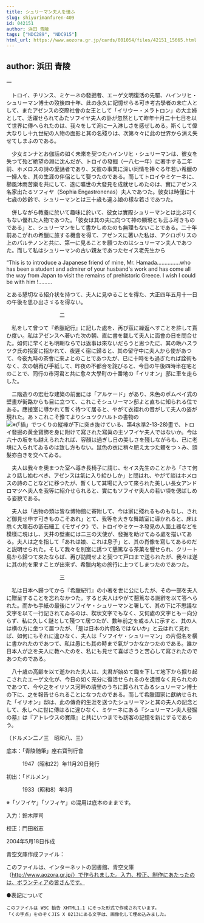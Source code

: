 ```yaml
---
title: シュリーマン夫人を憶ふ
slug: shiyurimanfuren-409
id: 042151
author: 浜田 青陵
tags: ["NDC289", "NDC915"]
html_url: https://www.aozora.gr.jp/cards/001054/files/42151_15665.html
---
```


## author: 浜田 青陵

一



　トロイ、チリンス、ミケーネの發掘者、エーゲ文明復活の先驅、ハインリヒ・シュリーマン博士の歿後四十年、此の永久に記憶せらる可き考古學者の未亡人として、またアゼンスの交際社會の女王として「イリウー・メラトロン」の大主婦として、活躍せられてゐたソフイヤ夫人の訃が忽然として昨年十月二十七日を以て世界に傳へられたのは、我々をして洵に一入淋しさを感ぜしめる。斯くして偉大なりし十九世紀の人物の面影と其の名殘りは、次第々々に此の世界から消え失せてしまふのである。

　少女ミンナとお伽話の如く未來を契つたハインリヒ・シュリーマンは、彼女を失つて殆ど絶望の淵に沈んだが、トロイの發掘（一八七一年）に著手する二年前、ホメロスの詩の愛誦者であり、又彼の事業に深い同情を捧ぐる年若い希臘の一婦人を、其の生涯の伴侶として娶つたのである。而してトロイやミケーネに、櫛風沐雨苦樂を共にして、遂に曠世の大發見を成就せしめたのは、實にアゼンス名家出たるソフィヤ（Sophia Engastronenas）夫人であつた。彼女は時僅に十七歳の妙齡で、シュリーマンとは三十歳も違ふ娘の樣な若さであつた。

　併しながら教養に於いて趣味に於いて、彼女は實際シュリーマンとは比ぶ可くもない優れた人物であつた。「彼女は其の夫に向つて神の顯現とも云ふ可きものである」と、シュリーマンをして書かしめたのも無理もないことである。二十年前あこがれの希臘に旅する機會を得て、アゼンスに著いた私は、アクロポリスの上のパルテノンと共に、第一に見ることを願つたのはシュリーマン夫人であつた。而して私はシュリーマンの古い親友であつたセイス老先生から


“This is to introduce a Japanese friend of mine, Mr. Hamada……………who has been a student and admirer of your husband's work and has come all the way from Japan to visit the remains of prehistoric Greece.  I wish I could be with him !………



とある懇切なる紹介状を持つて、夫人に見ゆることを得た、大正四年五月十一日の午後を思ひ出さゞるを得ない。



　　　　　　　　　　二



　私をして曾つて『希臘紀行』に記した處を、再び茲に繰返へすことを許して貰ひ度い。私はアゼンスへ著いた次の朝、直に書を載して夫人に面會の日を問合せた。如何に早くとも明朝ならでは返事は來ないだらうと思つたに、其の晩ハスラツク氏の招宴に招かれて、夜遲く宿に歸ると、其の留守中に夫人から使があつて、今夜九時の茶會に來よとのことであつたが、已に十時をも過ぎたれば詮術もなく、次の朝再び手紙して、昨夜の不都合を詫びると、今日の午後四時半在宅とのことで、同行の市河君と共に愈々大學町の十番地の「イリオン」邸に車を走らした。

　二階造りの宏壯な建築の前面には「アルケード」があり、朱色のポムペイ式の壁畫が街路からも目に立つて、これこそシュリーマン邸よと直ちに知られる位である。應接室に導かれて暫く待つて居ると、やがて衣褶れの音がして夫人の姿が現れた。あゝこれこそ豫てよりシュツクハルトの書物の![※(「插」でつくりの縦棒が下に突き抜けている、第4水準2-13-28)](https://www.aozora.gr.jp/cards/001054/files/../../../gaiji/2-13/2-13-28.png)畫で、トロイ發掘の黄金寶飾を身に附けて寫された寫眞の主ソフイヤ夫人ではないか。今は六十の坂をも越えられたれば、容顏は過ぎし日の美しさを殘しながらも、已に老境に入られてゐるのは致し方もない。鼠色の衣に稍々肥え太つた體をつゝみ、頭髮亦白きを交へてゐる。

　夫人は我々を奧まつた室へ導き長椅子に請じ、セイス先生のことから「さて何より話し始むべき、アゼンスは氣に入り給ひしか」と問はれ、やがて談はホメロスの詩のことなどに移つたが、暫くして其場に入つて來られた美しい長女アンドロマツヘ夫人を我等に紹介せられると、實にもソフイヤ夫人の若い頃を偲ばしめる姿貌である。

　夫人は「古物の類は皆な博物館に寄附して、今は家に殘れるものもなし、されど御見せ申す可きものこそあれ」とて、我等を大きな舞踏室に導かれると、床は悉く大理石の嵌石細工《モザイク》で、トロイやミケーネ發見の人面土器などを模樣に現はし、天井の壁畫には二三の天使が、發掘を助けてゐる處を描いてある。夫人は之を指して「あれは娘、これは息子」と、其の肖像を寫してあるのだと説明せられた。そして我々を別室に誘つて懇篤なる茶菓を饗せられ、クリート島から歸つて來たならば、再び訪問せよと契つて戸口まで送られたが、我々は遂に其の約を果すことが出來ず、希臘内地の旅行に上つてしまつたのであつた。



　　　　　　　　　　三



　私は日本へ歸つてから『希臘紀行』の小著を世に公にしたが、その一部を夫人に贈呈することを忘れなかつた。すると夫人はやがて懇篤なる謝辭を以て答へられた。而かも手紙の最後にソフイヤ・シュリーマンと署して、其の下に不思議な文字を以て一行記されてゐるのは、楔状文字でもなく、又何處の文字とも一向分らず、私に久しく謎として殘つて居つたが、數年前之を或る人に示すと、其の人は横の方に坐つて居つたが、「是は日本の片假名ではないか」と云はれて見れば、如何にもそれに違ひなく、夫人は「ソフイヤ・シュリーマン」の片假名を横に書かれたのであつて、私は愚にも其の時まで氣がつかなかつたのである。誰か日本人が之を夫人に教へたのを、私にも見せて喜ばさうと苦心して寫されたのであつたのである。

　八十歳の高齡を以て逝かれた夫人は、夫君が始めて鋤を下して地下から掘り起こされたエーゲ文化が、今日の如く充分に復活せられるのを遺憾なく見られたのであつて、今や之をイリソス河畔の墳塋のうちに葬られてゐるシュリーマン博士の下に、之を報告せられることになつたのである。而して希臘國家に獻納せられた「イリオン」邸は、此の傳奇的生涯を送つたシュリーマンと其の夫人の記念として、永しへに世に傳はるに違ひなく、ミケーネにある『シュリーマン夫人發掘の墓』は『アトレウスの寶庫』と共にいつまでも訪客の記憶を新にするであらう。

（ドルメン二ノ三　昭和八、三）













底本：「青陵随筆」座右寶刊行會


　　　1947（昭和22）年11月20日発行

初出：「ドルメン」

　　　1933（昭和8）年3月

※「ソフイヤ」「ソフィヤ」の混用は底本のままです。

入力：鈴木厚司

校正：門田裕志

2004年5月18日作成

青空文庫作成ファイル：

このファイルは、インターネットの図書館、青空文庫（http://www.aozora.gr.jp/）で作られました。入力、校正、制作にあたったのは、ボランティアの皆さんです。











●表記について


	このファイルは W3C 勧告 XHTML1.1 にそった形式で作成されています。
	「くの字点」をのぞくJIS X 0213にある文字は、画像化して埋め込みました。